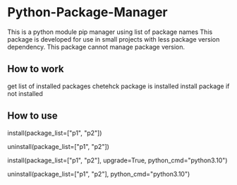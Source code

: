 # Python-Package-Manager

This is a python module pip manager using list of package names
This package is developed for use in small projects with less package version dependency.
This package cannot manage package version.

## How to work

get list of installed packages
chetehck package is installed
install package if not installed

## How to use

install(package_list=["p1", "p2"])

uninstall(package_list=["p1", "p2"])

install(package_list=["p1", "p2"], upgrade=True, python_cmd="python3.10")

uninstall(package_list=["p1", "p2"], python_cmd="python3.10")
